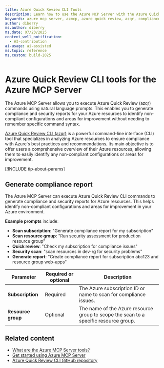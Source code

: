 ```yaml
---
title: Azure Quick Review CLI Tools
description: Learn how to use the Azure MCP Server with the Azure Quick Review CLI Tools.
keywords: azure mcp server, azmcp, azure quick review, azqr, compliance
author: diberry
ms.author: diberry
ms.date: 07/23/2025
content_well_notification: 
  - AI-contribution
ai-usage: ai-assisted
ms.topic: reference
ms.custom: build-2025
--- 
```

# Azure Quick Review CLI tools for the Azure MCP Server

The Azure MCP Server allows you to execute Azure Quick Review (azqr) commands using natural language prompts. This enables you to generate compliance and security reports for your Azure resources to identify non-compliant configurations and areas for improvement without needing to remember specific command syntax.

[Azure Quick Review CLI (azqr)](https://github.com/Azure/azqr) is a powerful command-line interface (CLI) tool that specializes in analyzing Azure resources to ensure compliance with Azure's best practices and recommendations. Its main objective is to offer users a comprehensive overview of their Azure resources, allowing them to easily identify any non-compliant configurations or areas for improvement.

[!INCLUDE [tip-about-params](../includes/tools/parameter-consideration.md)]

## Generate compliance report

The Azure MCP Server can execute Azure Quick Review CLI commands to generate compliance and security reports for Azure resources. This helps identify non-compliant configurations and areas for improvement in your Azure environment.

**Example prompts** include:

- **Scan subscription**: "Generate compliance report for my subscription"
- **Scan resource group**: "Run security assessment for production resource group"
- **Quick review**: "Check my subscription for compliance issues"
- **Security scan**: "scan resources in dev-rg for security problems"
- **Generate report**: "Create compliance report for subscription abc123 and resource group web-apps"

| Parameter | Required or optional | Description |
|-----------|-------------|-------------|
| **Subscription** | Required | The Azure subscription ID or name to scan for compliance issues. |
| **Resource group** | Optional | The name of the Azure resource group to scope the scan to a specific resource group. |

## Related content

- [What are the Azure MCP Server tools?](index.md)
- [Get started using Azure MCP Server](../get-started.md)
- [Azure Quick Review CLI GitHub repository](https://github.com/Azure/azqr)
